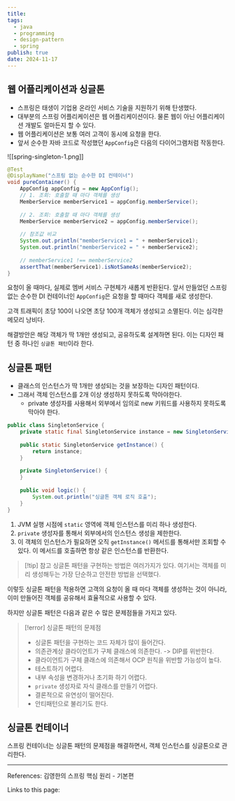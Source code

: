 ```yaml
---
title: 
tags:
  - java
  - programming
  - design-pattern
  - spring
publish: true
date: 2024-11-17
---
```

## 웹 어플리케이션과 싱글톤
- 스프링은 태생이 기업용 온라인 서비스 기술을 지원하기 위해 탄생했다.
- 대부분의 스프링 어플리케이션은 웹 어플리케이션이다. 물론 웹이 아닌 어플리케이션 개발도 얼마든지 할 수 있다.
- 웹 어플리케이션은 보통 여러 고객이 동시에 요청을 한다.
- 앞서 순수한 자바 코드로 작성했던 `AppConfig`은 다음의 다이어그램처럼 작동한다.

![[spring-singleton-1.png]]

```java
@Test  
@DisplayName("스프링 없는 순수한 DI 컨테이너")  
void pureContainer() {  
    AppConfig appConfig = new AppConfig();  
    // 1. 조회: 호출할 때 마다 객체를 생성  
    MemberService memberService1 = appConfig.memberService();  
  
    // 2. 조회: 호출할 때 마다 객체를 생성  
    MemberService memberService2 = appConfig.memberService();  
  
    // 참조값 비교  
    System.out.println("memberService1 = " + memberService1);  
    System.out.println("memberService2 = " + memberService2);  
  
    // memberService1 !== memberService2  
    assertThat(memberService1).isNotSameAs(memberService2);  
}
```


요청이 올 때마다, 실제로 멤버 서비스 구현체가 새롭게 반환된다. 앞서 만들었던 스프링 없는 순수한 DI 컨테이너인 `AppConfig`은 요청을 할 때마다 객체를 새로 생성한다.

고객 트래픽이 초당 100이 나오면 초당 100개 객체가 생성되고 소멸된다. 이는 심각한 메모리 낭비다.

해결방안은 해당 객체가 딱 1개만 생성되고, 공유하도록 설계하면 된다. 이는 디자인 패턴 중 하나인 `싱글톤 패턴`이라 한다.

## 싱글톤 패턴
- 클래스의 인스턴스가 딱 1개만 생성되는 것을 보장하는 디자인 패턴이다.
- 그래서 객체 인스턴스를 2개 이상 생성하지 못하도록 막아야한다.
	- private 생성자를 사용해서 외부에서 임의로 new 키워드를 사용하지 못하도록 막아야 한다.

```java
public class SingletonService {  
    private static final SingletonService instance = new SingletonService();  
  
    public static SingletonService getInstance() {  
        return instance;  
    }  
  
    private SingletonService() {  
    }  
  
    public void logic() {  
        System.out.println("싱글톤 객체 로직 호출");  
    }  
}
```

1. JVM 실행 시점에 `static` 영역에 객체 인스턴스를 미리 하나 생성한다.
2. `private` 생성자를 통해서 외부에서의 인스턴스 생성을 제한한다.
3. 이 객체의 인스턴스가 필요하면 오직 `getInstance()` 메서드를 통해서만 조회할 수 있다. 이 메서드를 호출하면 항상 같은 인스턴스를 반환한다.

> [!tip] 참고
> 싱글톤 패턴을 구현하는 방법은 여러가지가 있다. 여기서는 객체를 미리 생성해두는 가장 단순하고 안전한 방법을 선택했다.

이렇듯 싱글톤 패턴을 적용하면 고객의 요청이 올 때 마다 객체를 생성하는 것이 아니라, 이미 만들어진 객체를 공유해서 효율적으로 사용할 수 있다.

하지만 싱글톤 패턴은 다음과 같은 수 많은 문제점들을 가지고 있다.

> [!error] 싱글톤 패턴의 문제점
> - 싱글톤 패턴을 구현하는 코드 자체가 많이 들어간다.
> - 의존관계상 클라이언트가 구체 클래스에 의존한다. -> DIP를 위반한다.
> - 클라이언트가 구체 클래스에 의존해서 OCP 원칙을 위반할 가능성이 높다.
> - 테스트하기 어렵다.
> - 내부 속성을 변경하거나 초기화 하기 어렵다.
> - `private` 생성자로 자식 클래스를 만들기 어렵다.
> - 결론적으로 유연성이 떨어진다.
> - 안티패턴으로 불리기도 한다.
> 

## 싱글톤 컨테이너
스프링 컨테이너는 싱글톤 패턴의 문제점을 해결하면서, 객체 인스턴스를 싱글톤으로 관리한다.


---
References: 김영한의 스프링 핵심 원리 - 기본편

Links to this page: 